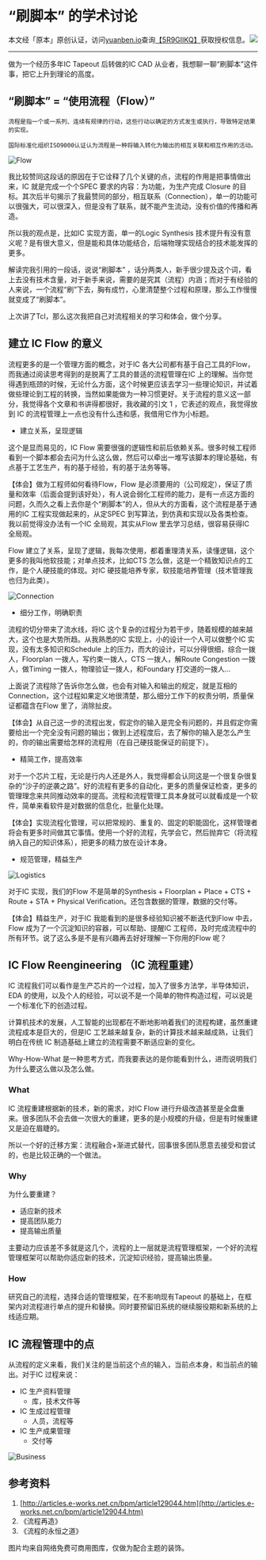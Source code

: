 # “刷脚本” 的学术讨论


<!-- 原创认证 -->
<img src="https://yb-img.oss-cn-shanghai.aliyuncs.com/badges/5R9GIIKQVGY65I67QOX80FTKVVA0ZZX197Z0UFDJVDV69XVWIL.png" style="float:right;">

本文经「原本」原创认证，访问[yuanben.io](http://yuanben.io/)查询[【5R9GIIKQ】](https://yuanben.io/article/5R9GIIKQVGY65I67QOX80FTKVVA0ZZX197Z0UFDJVDV69XVWIL)获取授权信息。

---

做为一个经历多年IC Tapeout 后转做的IC CAD 从业者，我想聊一聊“刷脚本”这件事，把它上升到理论的高度。

## “刷脚本” = “使用流程（Flow）”

    流程是指一个或一系列、连续有规律的行动，这些行动以确定的方式发生或执行，导致特定结果的实现。

    国际标准化组织ISO9000认证认为流程是一种将输入转化为输出的相互关联和相互作用的活动。

![Flow](../res/img/movement.jpg)

我比较赞同这段话的原因在于它诠释了几个关键的点，流程的作用是把事情做出来，IC 就是完成一个个SPEC 要求的内容：为功能，为生产完成 Closure 的目标。其次后半句揭示了我最赞同的部分，相互联系（Connection），单一的功能可以很强大，可以很深入，但是没有了联系，就不能产生流动，没有价值的传播和再造。

所以我的观点是，比如IC 实现方面，单一的Logic Synthesis 技术提升有没有意义呢？是有很大意义，但是能和具体功能结合，后端物理实现结合的技术能发挥的更多。

解读完我引用的一段话，说说“刷脚本” ，话分两类人，新手很少提及这个词，看上去没有技术含量，对于新手来说，需要的是究其（流程）内涵；而对于有经验的人来说，一个流程“刷”下去，胸有成竹，心里清楚整个过程和原理，那么工作慢慢就变成了“刷脚本”。

上次讲了Tcl，那么这次我把自己对流程相关的学习和体会，做个分享。

## 建立 IC Flow 的意义

流程更多的是一个管理方面的概念，对于IC 各大公司都有基于自己工具的Flow，而我通过阅读思考得到的是脱离了工具的普适的流程管理在IC 上的理解。当你觉得遇到瓶颈的时候，无论什么方面，这个时候更应该去学习一些理论知识，并试着做些理论到工程的转换，当然如果能做为一种习惯更好。关于流程的意义这一部分，我觉得各个文章和书讲得都很好，我收藏的引文 1 ，它表述的观点，我觉得放到 IC 的流程管理上一点也没有什么违和感，我借用它作为小标题。

- 建立关系，呈现逻辑

这个是显而易见的，IC Flow 需要很强的逻辑性和前后依赖关系。很多时候工程师看到一个脚本都会去问为什么这么做，然后可以牵出一堆写该脚本的理论基础，有点基于工艺生产，有的基于经验，有的基于法务等等。

【体会】做为工程师如何看待Flow，Flow 是必须要用的（公司规定），保证了质量和效率（后面会提到该好处），有人说会弱化工程师的能力，是有一点这方面的问题，久而久之看上去你是个“刷脚本”的人，但从大的方面看，这个流程是基于通用的IC 工程实现做起来的，从定SPEC 到写算法，到仿真和实现以及各类检查。我以前觉得没办法有一个IC 全局观，其实从Flow 里去学习总结，很容易获得IC 全局观。

Flow 建立了关系，呈现了逻辑，我每次使用，都着重理清关系，读懂逻辑，这个更多的我叫他软技能；对单点技术，比如CTS 怎么做，这是一个精致知识点的工作，是个人硬技能的体现。对IC 硬技能培养专家，软技能培养管理（技术管理我也归为此类）。

![Connection](../res/img/connection.jpg)

- 细分工作，明确职责

流程的切分带来了流水线，将IC 这个复杂的过程分为若干步，随着规模的越来越大，这个也是大势所趋。从我熟悉的IC 实现上，小的设计一个人可以做整个IC 实现，没有太多知识和Schedule 上的压力，而大的设计，可以分得很细，综合一拨人，Floorplan 一拨人，写约束一拨人，CTS 一拨人，解Route Congestion 一拨人，做Timing 一拨人，物理验证一拨人，和Foundary 打交道的一拨人...

上面说了流程除了告诉你怎么做，也会有对输入和输出的规定，就是互相的Connection，这个过程如果定义地很清楚，那么细分工作下的权责分明，质量保证都蕴含在Flow 里了，消除扯皮。

【体会】从自己这一步的流程出发，假定你的输入是完全有问题的，并且假定你需要给出一个完全没有问题的输出；做到上述程度后，去了解你的输入是怎么产生的，你的输出需要给怎样的流程用（在自己硬技能保证的前提下）。

- 精简工作，提高效率

对于一个芯片工程，无论是行内人还是外人，我觉得都会认同这是一个很复杂很复杂的“沙子的逆袭之路”。好的流程有更多的自动化，更多的质量保证检查，更多的管理理念来共同推动效率的提高。流程和流程管理工具本身就可以就看成是一个软件，简单来看软件是对数据的信息化，批量化处理。

【体会】实现流程化管理，可以把常规的、重复的、固定的职能固化，这样管理者将会有更多时间做其它事情。使用一个好的流程，先学会它，然后抛弃它（将流程纳入自己的知识体系），把更多的精力放在设计本身。

- 规范管理，精益生产

![Logistics](../res/img/logistics.jpg)

对于IC 实现，我们的Flow 不是简单的Synthesis + Floorplan + Place + CTS + Route + STA + Physical Verification。还包含数据的管理，数据的交付等。

【体会】精益生产，对于IC 我能看到的是很多经验知识被不断迭代到Flow 中去，Flow 成为了一个沉淀知识的容器，可以帮助、提醒IC 工程师，及时完成流程中的所有环节。说了这么多是不是有兴趣再去好好理解一下你用的Flow 呢？

## IC Flow Reengineering （IC 流程重建）

IC 流程我们可以看作是生产芯片的一个过程，加入了很多方法学，半导体知识，EDA 的使用，以及个人的经验，可以说不是一个简单的物件构造过程，可以说是一个标准化下的创造过程。

计算机技术的发展，人工智能的出现都在不断地影响着我们的流程构建，虽然重建流程成本是巨大的，但是IC 工艺越来越复杂，新的计算技术越来越成熟，让我们明白在传统 IC 制造基础上建立的流程需要不断适应新的变化。

Why-How-What 是一种思考方式，而我要表达的是你能看到什么，进而说明我们为什么要这么做以及怎么做。

### What

IC 流程重建根据新的技术，新的需求，对IC Flow 进行升级改造甚至是全盘重来。很多团队不会去做一次很大的重建，更多的是小规模的升级，但是有时候重建又是迫在眉睫的。

所以一个好的迁移方案：流程融合+渐进式替代，回事很多团队愿意去接受和尝试的，也是比较正确的一个做法。

### Why

为什么要重建？

- 适应新的技术
- 提高团队能力
- 提高输出质量

主要动力应该差不多就是这几个，流程的上一层就是流程管理框架，一个好的流程管理框架可以帮助你适应新的技术，沉淀知识经验，提高输出质量。

### How

研究自己的流程，选择合适的管理框架，在不影响现有Tapeout 的基础上，在框架内对流程进行单点的提升和替换。同时要预留旧系统的继续服役期和新系统的上线适应期。

## IC 流程管理中的点

从流程的定义来看，我们关注的是当前这个点的输入，当前点本身，和当前点的输出。对于IC 过程来说：

- IC 生产资料管理
    - 库，技术文件等
- IC 生成过程管理
    - 人员，流程等
- IC 生产成果管理
    - 交付等

![Business](../res/img/business.jpg)

## 参考资料

1. [http://articles.e-works.net.cn/bpm/article129044.htm](http://articles.e-works.net.cn/bpm/article129044.htm)
2. 《流程再造》
3. 《流程的永恒之道》

图片均来自网络免费可商用图库，仅做为配合主题的装饰。

